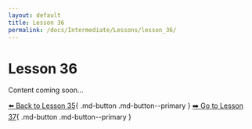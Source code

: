 ```yaml
---
layout: default
title: Lesson 36
permalink: /docs/Intermediate/Lessons/lesson_36/
---
```


# Lesson 36

Content coming soon...

[⬅️ Back to Lesson 35](lesson_35.md){ .md-button .md-button--primary }  [➡️ Go to Lesson 37](lesson_37.md){ .md-button .md-button--primary }
